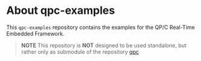 # About qpc-examples
This `qpc-examples` repository contains the examples for the QP/C Real-Time Embedded Framework.

> **NOTE**
This repository is **NOT** designed to be used standalone, but rather only as submodule of the repository [qpc](https://github.com/QuantumLeaps/qpc)